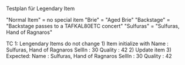 Testplan für Legendary Item

"Normal Item" = no special item
"Brie" = "Aged Brie"
"Backstage" = "Backstage passes to a TAFKAL80ETC concert"
"Sulfuras" = "Sulfuras, Hand of Ragnaros"

TC 1: Lengendary Items do not change
    1) Item initialize with
        Name : Sulfuras, Hand of Ragnaros
        SellIn : 30
        Quality : 42
    2) Update item
    3) Expected:
        Name : Sulfuras, Hand of Ragnaros
        SellIn : 30
        Quality : 42